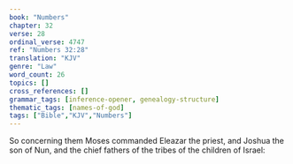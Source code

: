 ```yaml
---
book: "Numbers"
chapter: 32
verse: 28
ordinal_verse: 4747
ref: "Numbers 32:28"
translation: "KJV"
genre: "Law"
word_count: 26
topics: []
cross_references: []
grammar_tags: [inference-opener, genealogy-structure]
thematic_tags: [names-of-god]
tags: ["Bible","KJV","Numbers"]
---
```

So concerning them Moses commanded Eleazar the priest, and Joshua the son of Nun, and the chief fathers of the tribes of the children of Israel:
